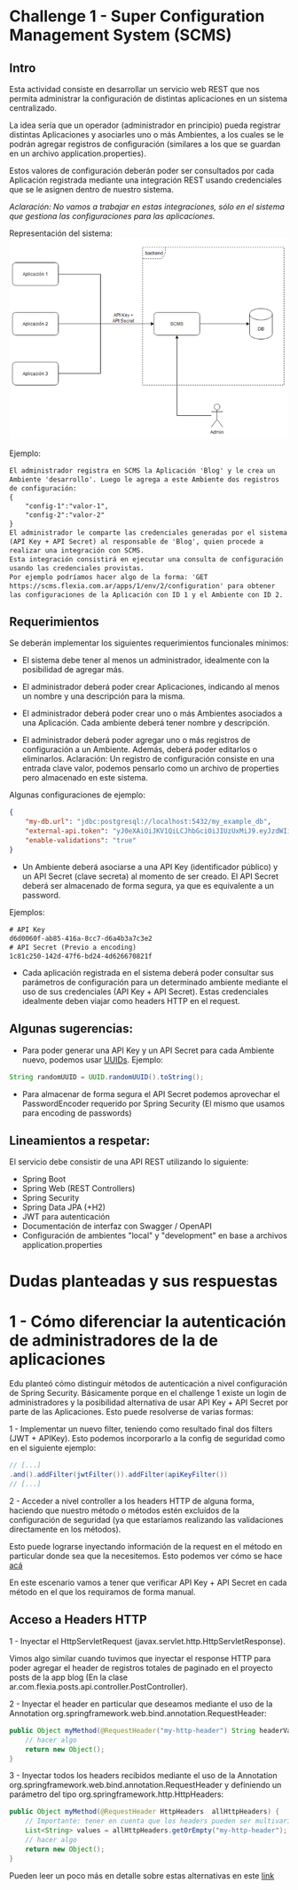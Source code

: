 # Challenge 1 - Super Configuration Management System (SCMS)

## Intro

Esta actividad consiste en desarrollar un servicio web REST que nos permita administrar la configuración de distintas aplicaciones en un sistema centralizado.

La idea sería que un operador (administrador en principio) pueda registrar distintas Aplicaciones y asociarles uno o más Ambientes, a los cuales se le podrán agregar registros de configuración (similares a los que se guardan en un archivo application.properties).

Estos valores de configuración deberán poder ser consultados por cada Aplicación registrada mediante una integración REST usando credenciales que se le asignen dentro de nuestro sistema.

*Aclaración: No vamos a trabajar en estas integraciones, sólo en el sistema que gestiona las configuraciones para las aplicaciones.*

Representación del sistema:
![diagrama](scms.png)

Ejemplo:

	El administrador registra en SCMS la Aplicación 'Blog' y le crea un Ambiente 'desarrollo'. Luego le agrega a este Ambiente dos registros de configuración:
	{
		"config-1":"valor-1",
		"config-2":"valor-2"
	}
	El administrador le comparte las credenciales generadas por el sistema (API Key + API Secret) al responsable de 'Blog', quien procede a realizar una integración con SCMS.
	Esta integración consistirá en ejecutar una consulta de configuración usando las credenciales provistas.
	Por ejemplo podríamos hacer algo de la forma: 'GET https://scms.flexia.com.ar/apps/1/env/2/configuration' para obtener las configuraciones de la Aplicación con ID 1 y el Ambiente con ID 2.

## Requerimientos

Se deberán implementar los siguientes requerimientos funcionales mínimos:

- El sistema debe tener al menos un administrador, idealmente con la posibilidad de agregar más.

- El administrador deberá poder crear Aplicaciones, indicando al menos un nombre y una descripción para la misma.

- El administrador deberá poder crear uno o más Ambientes asociados a una Aplicación. Cada ambiente deberá tener nombre y descripción.

- El administrador deberá poder agregar uno o más registros de configuración a un Ambiente. Además, deberá poder editarlos o eliminarlos.
Aclaración: Un registro de configuración consiste en una entrada clave valor, podemos pensarlo como un archivo de properties pero almacenado en este sistema.

Algunas configuraciones de ejemplo:
```json
{
	"my-db.url": "jdbc:postgresql://localhost:5432/my_example_db",
	"external-api.token": "yJ0eXAiOiJKV1QiLCJhbGciOiJIUzUxMiJ9.eyJzdWIiOiIxIiwibmFtZSI6ImFkbWluIiwiZXhwIjoy",
	"enable-validations": "true"
}
```

- Un Ambiente deberá asociarse a una API Key (identificador público) y un API Secret (clave secreta) al momento de ser creado. 
El API Secret deberá ser almacenado de forma segura, ya que es equivalente a un password.

Ejemplos:
```
# API Key
d6d0060f-ab85-416a-8cc7-d6a4b3a7c3e2
# API Secret (Previo a encoding)
1c81c250-142d-47f6-bd24-4d626670821f
```

- Cada aplicación registrada en el sistema deberá poder consultar sus parámetros de configuración para un determinado ambiente mediante el uso de sus credenciales (API Key + API Secret).
Estas credenciales idealmente deben viajar como headers HTTP en el request.


## Algunas sugerencias:

- Para poder generar una API Key y un API Secret para cada Ambiente nuevo, podemos usar [UUIDs](https://www.baeldung.com/java-uuid#4-version-4).
Ejemplo:
```java
String randomUUID = UUID.randomUUID().toString();
```

- Para almacenar de forma segura el API Secret podemos aprovechar el PasswordEncoder requerido por Spring Security (El mismo que usamos para encoding de passwords)


## Lineamientos a respetar:

El servicio debe consistir de una API REST utilizando lo siguiente:
- Spring Boot
- Spring Web (REST Controllers)
- Spring Security
- Spring Data JPA (+H2)
- JWT para autenticación
- Documentación de interfaz con Swagger / OpenAPI
- Configuración de ambientes "local" y "development" en base a archivos application.properties

</hr>

# Dudas planteadas y sus respuestas

# 1 - Cómo diferenciar la autenticación de administradores de la de aplicaciones
Edu planteó cómo distinguir métodos de autenticación a nivel configuración de Spring Security. Básicamente porque en el challenge 1 existe un login de administradores y la posibilidad alternativa de usar API Key + API Secret por parte de las Aplicaciones.
Esto puede resolverse de varias formas:

1 - Implementar un nuevo filter, teniendo como resultado final dos filters (JWT + APIKey). Esto podemos incorporarlo a la config de seguridad como en el siguiente ejemplo:
```java
// [...]
.and().addFilter(jwtFilter()).addFilter(apiKeyFilter())
// [...]
```

2 - Acceder a nivel controller a los headers HTTP de alguna forma, haciendo que nuestro método o métodos estén excluídos de la configuración de seguridad (ya que estaríamos realizando las validaciones directamente en los métodos).

Esto puede lograrse inyectando información de la request en el método en particular donde sea que la necesitemos. Esto podemos ver cómo se hace [acá](#acceso-a-headers-http)
	
En este escenario vamos a tener que verificar API Key + API Secret en cada método en el que los requiramos de forma manual.


## Acceso a Headers HTTP
1 - Inyectar el HttpServletRequest (javax.servlet.http.HttpServletResponse).

Vimos algo similar cuando tuvimos que inyectar el response HTTP para poder agregar el header de registros totales de paginado en el proyecto posts de la app blog (En la clase ar.com.flexia.posts.api.controller.PostController).

2 - Inyectar el header en particular que deseamos mediante el uso de la Annotation org.springframework.web.bind.annotation.RequestHeader:
```java
public Object myMethod(@RequestHeader("my-http-header") String headerValue) {
	// hacer algo
	return new Object();
}
```

3 - Inyectar todos los headers recibidos mediante el uso de la Annotation org.springframework.web.bind.annotation.RequestHeader y definiendo un parámetro del tipo org.springframework.http.HttpHeaders:
```java
public Object myMethod(@RequestHeader HttpHeaders  allHttpHeaders) {
	// Importante: tener en cuenta que los headers pueden ser multivariados (devolver una lista)
	List<String> values = allHttpHeaders.getOrEmpty("my-http-header");
	// hacer algo
	return new Object();
}
```

Pueden leer un poco más en detalle sobre estas alternativas en este [link](https://www.baeldung.com/spring-rest-http-headers)